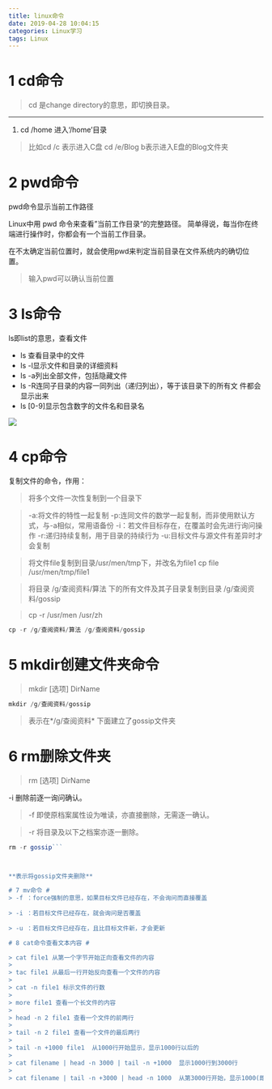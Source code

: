 ```yaml
---
title: linux命令
date: 2019-04-28 10:04:15
categories: Linux学习
tags: Linux
---
```

# 1 cd命令 #
> cd 是change directory的意思，即切换目录。



----------

1. cd /home 进入‘/home’目录
> 比如cd /c 表示进入C盘
> cd /e/Blog b表示进入E盘的Blog文件夹
# 2 pwd命令 #
pwd命令显示当前工作路径

Linux中用 pwd 命令来查看”当前工作目录“的完整路径。 简单得说，每当你在终端进行操作时，你都会有一个当前工作目录。 

在不太确定当前位置时，就会使用pwd来判定当前目录在文件系统内的确切位置。
> 输入pwd可以确认当前位置

# 3 ls命令 #
ls即list的意思，查看文件
> 
- ls 查看目录中的文件
- ls -l显示文件和目录的详细资料
- ls -a列出全部文件，包括隐藏文件
- ls -R连同子目录的内容一同列出（递归列出），等于该目录下的所有文      件都会显示出来  
- ls [0-9]显示包含数字的文件名和目录名

![](https://linkenwild.github.io/images/linux_ls.jpg)

# 4 cp命令 #
复制文件的命令，作用：
> 将多个文件一次性复制到一个目录下

> -a:将文件的特性一起复制
> -p:连同文件的数学一起复制，而非使用默认方式，与-a相似，常用语备份
> -i：若文件目标存在，在覆盖时会先进行询问操作
> -r:递归持续复制，用于目录的持续行为
> -u:目标文件与源文件有差异时才会复制


> 将文件file复制到目录/usr/men/tmp下，并改名为file1
> cp file /usr/men/tmp/file1


> 将目录 /g/查阅资料/算法 下的所有文件及其子目录复制到目录 /g/查阅资料/gossip

> cp -r /usr/men /usr/zh
```javascript
cp -r /g/查阅资料/算法 /g/查阅资料/gossip
```

# 5 mkdir创建文件夹命令 #
> mkdir [选项] DirName
```javascript
mkdir /g/查阅资料/gossip
```


> 表示在*/g/查阅资料*  下面建立了gossip文件夹

# 6 rm删除文件夹 #
> rm [选项] DirName

> 
-i 删除前逐一询问确认。



>  -f 即使原档案属性设为唯读，亦直接删除，无需逐一确认。


> -r 将目录及以下之档案亦逐一删除。

```javascript
rm -r gossip```



**表示将gossip文件夹删除**

# 7 mv命令 #
> -f ：force强制的意思，如果目标文件已经存在，不会询问而直接覆盖
 
> -i ：若目标文件已经存在，就会询问是否覆盖
 
> -u ：若目标文件已经存在，且比目标文件新，才会更新

# 8 cat命令查看文本内容 #

> cat file1 从第一个字节开始正向查看文件的内容
>  
> tac file1 从最后一行开始反向查看一个文件的内容
>  
> cat -n file1 标示文件的行数 
> 
> more file1 查看一个长文件的内容 
> 
> head -n 2 file1 查看一个文件的前两行 
> 
> tail -n 2 file1 查看一个文件的最后两行 
> 
> tail -n +1000 file1  从1000行开始显示，显示1000行以后的
> 
> cat filename | head -n 3000 | tail -n +1000  显示1000行到3000行
> 
> cat filename | tail -n +3000 | head -n 1000  从第3000行开始，显示1000(即显示3000~3999行)

